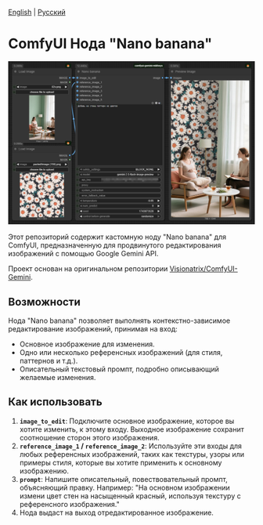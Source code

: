 [English](./README.md) | [Русский](./README.ru.md)

# ComfyUI Нода "Nano banana"

![Нода Nano banana](./images/screenshot.png)

Этот репозиторий содержит кастомную ноду "Nano banana" для ComfyUI, предназначенную для продвинутого редактирования изображений с помощью Google Gemini API.

Проект основан на оригинальном репозитории [Visionatrix/ComfyUI-Gemini](https://github.com/Visionatrix/ComfyUI-Gemini).

## Возможности

Нода "Nano banana" позволяет выполнять контекстно-зависимое редактирование изображений, принимая на вход:
- Основное изображение для изменения.
- Одно или несколько референсных изображений (для стиля, паттернов и т.д.).
- Описательный текстовый промпт, подробно описывающий желаемые изменения.

## Как использовать

1.  **`image_to_edit`**: Подключите основное изображение, которое вы хотите изменить, к этому входу. Выходное изображение сохранит соотношение сторон этого изображения.
2.  **`reference_image_1` / `reference_image_2`**: Используйте эти входы для любых референсных изображений, таких как текстуры, узоры или примеры стиля, которые вы хотите применить к основному изображению.
3.  **`prompt`**: Напишите описательный, повествовательный промпт, объясняющий правку. Например: "На основном изображении измени цвет стен на насыщенный красный, используя текстуру с референсного изображения."
4.  Нода выдаст на выход отредактированное изображение.

